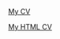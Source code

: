[My CV](https://Chet314.github.io/rsschool-cv/cv)

[My HTML CV](https://Chet314.github.io/rsschool-cv/)
